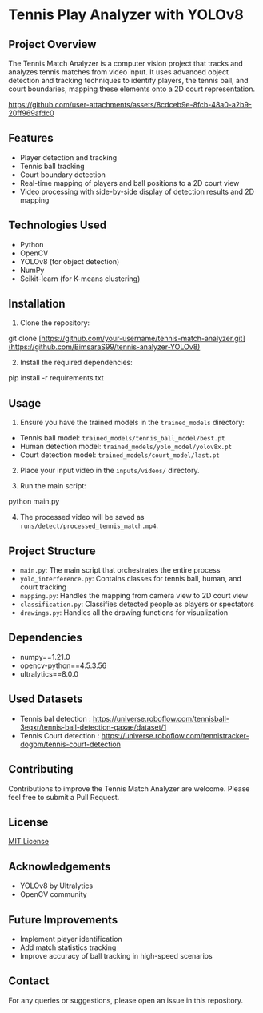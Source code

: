 # Tennis Play Analyzer with YOLOv8

## Project Overview
The Tennis Match Analyzer is a computer vision project that tracks and analyzes tennis matches from video input. It uses advanced object detection and tracking techniques to identify players, the tennis ball, and court boundaries, mapping these elements onto a 2D court representation.

https://github.com/user-attachments/assets/8cdceb9e-8fcb-48a0-a2b9-20ff969afdc0

## Features
- Player detection and tracking
- Tennis ball tracking
- Court boundary detection
- Real-time mapping of players and ball positions to a 2D court view
- Video processing with side-by-side display of detection results and 2D mapping

## Technologies Used
- Python
- OpenCV
- YOLOv8 (for object detection)
- NumPy
- Scikit-learn (for K-means clustering)

## Installation

1. Clone the repository:

git clone [https://github.com/your-username/tennis-match-analyzer.git](https://github.com/BimsaraS99/tennis-analyzer-YOLOv8)

2. Install the required dependencies:

pip install -r requirements.txt


## Usage

1. Ensure you have the trained models in the `trained_models` directory:
- Tennis ball model: `trained_models/tennis_ball_model/best.pt`
- Human detection model: `trained_models/yolo_model/yolov8x.pt`
- Court detection model: `trained_models/court_model/last.pt`

2. Place your input video in the `inputs/videos/` directory.

3. Run the main script:

python main.py

4. The processed video will be saved as `runs/detect/processed_tennis_match.mp4`.

## Project Structure
- `main.py`: The main script that orchestrates the entire process
- `yolo_interference.py`: Contains classes for tennis ball, human, and court tracking
- `mapping.py`: Handles the mapping from camera view to 2D court view
- `classification.py`: Classifies detected people as players or spectators
- `drawings.py`: Handles all the drawing functions for visualization

## Dependencies
- numpy==1.21.0
- opencv-python==4.5.3.56
- ultralytics==8.0.0

## Used Datasets
- Tennis bal detection : https://universe.roboflow.com/tennisball-3eqxr/tennis-ball-detection-qaxae/dataset/1
- Tennis Court detection : https://universe.roboflow.com/tennistracker-dogbm/tennis-court-detection

## Contributing
Contributions to improve the Tennis Match Analyzer are welcome. Please feel free to submit a Pull Request.

## License
[MIT License](https://opensource.org/licenses/MIT)

## Acknowledgements
- YOLOv8 by Ultralytics
- OpenCV community

## Future Improvements
- Implement player identification
- Add match statistics tracking
- Improve accuracy of ball tracking in high-speed scenarios

## Contact
For any queries or suggestions, please open an issue in this repository.
